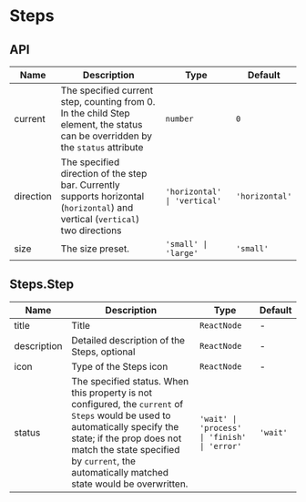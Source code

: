 # Steps

<code src="./demos/demo1.tsx"></code>

## API

| Name      | Description                                                                                                                    | Type                         | Default        |
| --------- | ------------------------------------------------------------------------------------------------------------------------------ | ---------------------------- | -------------- |
| current   | The specified current step, counting from 0. In the child Step element, the status can be overridden by the `status` attribute | `number`                     | `0`            |
| direction | The specified direction of the step bar. Currently supports horizontal (`horizontal`) and vertical (`vertical`) two directions | `'horizontal' \| 'vertical'` | `'horizontal'` |
| size      | The size preset.                                                                                                               | `'small' \| 'large'`         | `'small'`      |

## Steps.Step

| Name        | Description                                                                                                                                                                                                                                               | Type                                         | Default  |
| ----------- | --------------------------------------------------------------------------------------------------------------------------------------------------------------------------------------------------------------------------------------------------------- | -------------------------------------------- | -------- |
| title       | Title                                                                                                                                                                                                                                                     | `ReactNode`                                  | -        |
| description | Detailed description of the Steps, optional                                                                                                                                                                                                               | `ReactNode`                                  | -        |
| icon        | Type of the Steps icon                                                                                                                                                                                                                                    | `ReactNode`                                  | -        |
| status      | The specified status. When this property is not configured, the `current` of `Steps` would be used to automatically specify the state; if the prop does not match the state specified by `current`, the automatically matched state would be overwritten. | `'wait' \| 'process' \| 'finish' \| 'error'` | `'wait'` |
